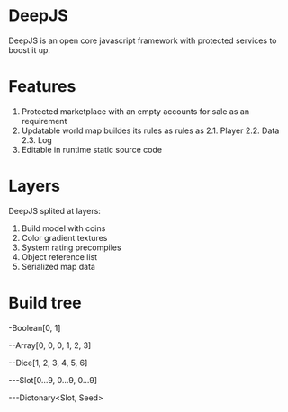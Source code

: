 # DeepJS
DeepJS is an open core javascript framework with protected services to boost it up.

# Features
1. Protected marketplace with an empty accounts for sale as an requirement
2. Updatable world map buildes its rules as rules as
   2.1. Player
   2.2. Data
   2.3. Log
3. Editable in runtime static source code

# Layers
DeepJS splited at layers:
1. Build model with coins
2. Color gradient textures
3. System rating precompiles
4. Object reference list 
5. Serialized map data


# Build tree 
-Boolean[0, 1]

--Array[0, 0, 0, 1, 2, 3]

--Dice[1, 2, 3, 4, 5, 6]

---Slot[0...9, 0...9, 0...9]

---Dictonary<Slot, Seed>

